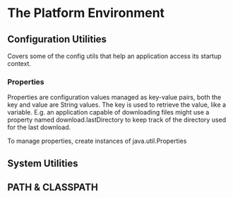 # The Platform Environment


## Configuration Utilities
Covers some of the config utils that help an application access its startup context.

### Properties
Properties are configuration values managed as key-value pairs, both the key and value are String values. The key is used to retrieve the value, like a variable. E.g. an application capable of downloading files might use a property named download.lastDirectory to keep track of the directory used for the last download.

To manage properties, create instances of java.util.Properties

## System Utilities


## PATH & CLASSPATH
